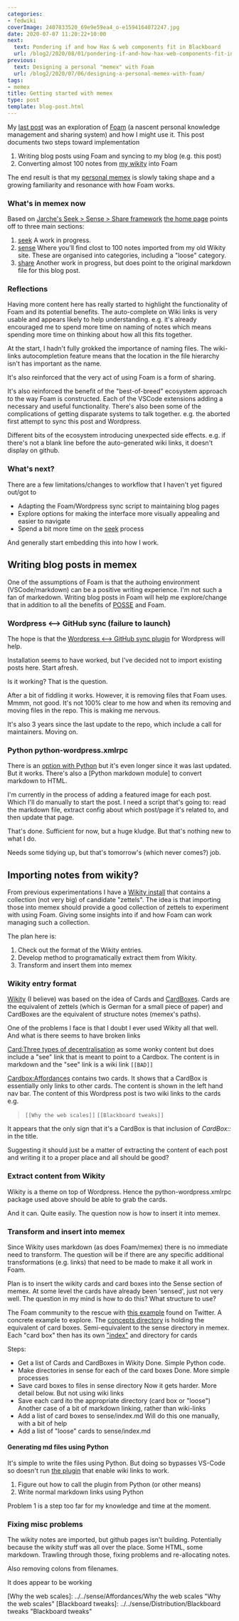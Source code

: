 ```yaml
---
categories:
- fedwiki
coverImage: 2407833520_69e9e59ea4_o-e1594164072247.jpg
date: 2020-07-07 11:20:22+10:00
next:
  text: Pondering if and how Hax & web components fit in Blackboard
  url: /blog2/2020/08/01/pondering-if-and-how-hax-web-components-fit-in-blackboard/
previous:
  text: Designing a personal "memex" with Foam
  url: /blog2/2020/07/06/designing-a-personal-memex-with-foam/
tags:
- memex
title: Getting started with memex
type: post
template: blog-post.html
---
```

My [last post](/blog2/2020/07/06/designing-a-personal-memex-with-foam/) was an exploration of [Foam](https://foambubble.github.io/foam/) (a nascent personal knowledge management and sharing system) and how I might use it. This post documents two steps toward implementation

1. Writing blog posts using Foam and syncing to my blog (e.g. this post)
2. Converting almost 100 notes from [my wikity](http://wikity.djon.es/) into Foam

The end result is that my [personal memex](https://djplaner.github.io/memex/) is slowly taking shape and a growing familiarity and resonance with how Foam works.

### What's in memex now

Based on [Jarche's Seek > Sense > Share framework](http://jarche.com/2014/02/the-seek-sense-share-framework/) [the home page](https://djplaner.github.io/memex/) points off to three main sections:

1. [seek](https://djplaner.github.io/memex/seek/seek) A work in progress.
2. [sense](https://djplaner.github.io/memex/sense/sense) Where you'll find clost to 100 notes imported from my old Wikity site. These are organised into categories, including a "loose" category.
3. [share](https://djplaner.github.io/memex/share/share) Another work in progress, but does point to the original markdown file for this blog post.

### Reflections

Having more content here has really started to highlight the functionality of Foam and its potential benefits. The auto-complete on Wiki links is very usable and appears likely to help understanding. e.g. it's already encouraged me to spend more time on naming of notes which means spending more time on thinking about how all this fits together.

At the start, I hadn't fully grokked the importance of naming files. The wiki-links autocompletion feature means that the location in the file hierarchy isn't has important as the name.

It's also reinforced that the very act of using Foam is a form of sharing.

It's also reinforced the benefit of the "best-of-breed" ecosystem approach to the way Foam is constructed. Each of the VSCode extensions adding a necessary and useful functionality. There's also been some of the complications of getting disparate systems to talk together. e.g. the aborted first attempt to sync this post and Wordpress.

Different bits of the ecosystem introducing unexpected side effects. e.g. if there's not a blank line before the auto-generated wiki links, it doesn't display on github.

### What's next?

There are a few limitations/changes to workflow that I haven't yet figured out/got to

- Adapting the Foam/Wordpress sync script to maintaining blog pages
- Explore options for making the interface more visually appealing and easier to navigate
- Spend a bit more time on the [seek](https://djplaner.github.io/memex/seek/seek) process

And generally start embedding this into how I work.

## Writing blog posts in memex

One of the assumptions of Foam is that the authoing environment (VSCode/markdown) can be a positive writing experience. I'm not such a fan of markedown. Writing blog posts in Foam will help me explore/change that in addition to all the benefits of [POSSE](https://indieweb.org/POSSE) and Foam.

### Wordpress <--> GitHub sync (failure to launch)

The hope is that the [Wordpress <--> GitHub sync plugin](https://github.com/mAAdhaTTah/wordpress-github-sync) for Wordpress will help.

Installation seems to have worked, but I've decided not to import existing posts here. Start afresh.

Is it working? That is the question.

After a bit of fiddling it works. However, it is removing files that Foam uses. Mmmm, not good. It's not 100% clear to me how and when its removing and moving files in the repo. This is making me nervous.

It's also 3 years since the last update to the repo, which include a call for maintainers. Moving on.

### Python python-wordpress.xmlrpc

There is an [option with Python](https://pypi.org/project/python-wordpress-xmlrpc/1.4/) but it's even longer since it was last updated. But it works. There's also a \[Python markdown module\] to convert markdown to HTML.

I'm currently in the process of adding a featured image for each post. Which I'll do manually to start the post. I need a script that's going to: read the markdown file, extract config about which post/page it's related to, and then update that page.

That's done. Sufficient for now, but a huge kludge. But that's nothing new to what I do.

Needs some tidying up, but that's tomorrow's (which never comes?) job.

## Importing notes from wikity?

From previous experimentations I have a [Wikity install](https://wikity.djon.es/) that contains a collection (not very big) of candidate "zettels". The idea is that importing those into memex should provide a good collection of zettels to experiment with using Foam. Giving some insights into if and how Foam can work managing such a collection.

The plan here is:

1. Check out the format of the Wikity entries.
2. Develop method to programatically extract them from Wikity.
3. Transform and insert them into memex

### Wikity entry format

[Wikity](https://github.com/michaelarthurcaulfield/wikity-zero) (I believe) was based on the idea of Cards and [CardBoxes](https://hapgood.us/2016/09/20/wikity-updates-0-4/). Cards are the equivalent of zettels (which is German for a small piece of paper) and CardBoxes are the equivalent of structure notes (memex's paths).

One of the problems I face is that I doubt I ever used Wikity all that well. And what is there seems to have broken links

[Card:Three types of decentralisation](https://wikity.djon.es/three-types-of-decentralisation/) as some wonky content but does include a "see" link that is meant to point to a Cardbox. The content is in markdown and the "see" link is a wiki link `[[BAD]]`

[Cardbox:Affordances](http://wikity.djon.es/why-the-web-scales/?cardbox=Affordances) contains two cards. It shows that a CardBox is essentially only links to other cards. The content is shown in the left hand nav bar. The content of this Wordpress post is two wiki links to the cards e.g.

> `[[Why the web scales]]` `[[Blackboard tweaks]]`

It appears that the only sign that it's a CardBox is that inclusion of _CardBox::_ in the title.

Suggesting it should just be a matter of extracting the content of each post and writing it to a proper place and all should be good?

### Extract content from Wikity

Wikity is a theme on top of Wordpress. Hence the python-wordpress.xmlrpc package used above should be able to grab the cards.

And it can. Quite easily. The question now is how to insert it into memex.

### Transform and insert into memex

Since Wikity uses markdown (as does Foam/memex) there is no immediate need to transform. The question will be if there are any specific additional transformations (e.g. links) that need to be made to make it all work in Foam.

Plan is to insert the wikity cards and card boxes into the Sense section of memex. At some level the cards have already been 'sensed', just not very well. The question in my mind is how to do this? What structure to use?

The Foam community to the rescue with [this example](https://tslim.github.io/concepts/) found on Twitter. A concrete example to explore. The [concepts directory](https://github.com/tslim/concepts/tree/master/concepts) is holding the equivalent of card boxes. Semi-equivalent to the sense directory in memex. Each "card box" then has its own ["index"](https://github.com/tslim/concepts/blob/master/concepts/cloud-computing.md) and directory for cards

Steps:

- Get a list of Cards and CardBoxes in Wikity Done. Simple Python code.
- Make directories in sense for each of the card boxes Done. More simple processes
- Save card boxes to files in sense directory Now it gets harder. More detail below. But not using wiki links
- Save each card ito the appropriate directory (card box or "loose") Another case of a bit of markdown linking, rather than wiki-links
- Add a list of card boxes to sense/index.md Will do this one manually, with a bit of help
- Add a list of "loose" cards to sense/index.md

#### Generating md files using Python

It's simple to write the files using Python. But doing so bypasses VS-Code so doesn't run [the plugin](https://kortina.nyc/essays/suping-up-vs-code-as-a-markdown-notebook/) that enable wiki links to work.

1. Figure out how to call the plugin from Python (or other means)
2. Write normal markdown links using Python

Problem 1 is a step too far for my knowledge and time at the moment.

### Fixing misc problems

The wikity notes are imported, but github pages isn't building. Potentially because the wikity stuff was all over the place. Some HTML, some markdown. Trawling through those, fixing problems and re-allocating notes.

Also removing colons from filenames.

It does appear to be working

\[Why the web scales\]: ../../sense/Affordances/Why the web scales "Why the web scales" \[Blackboard tweaks\]: ../../sense/Distribution/Blackboard tweaks "Blackboard tweaks"